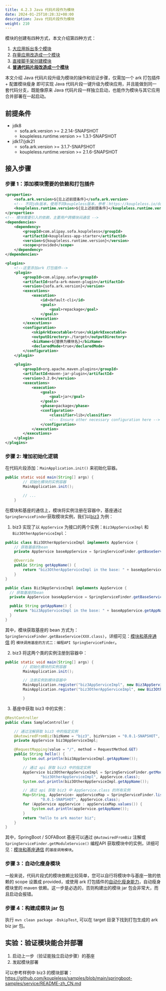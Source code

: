 ```yaml
---
title: 4.2.3 Java 代码片段作为模块
date: 2024-01-25T10:28:32+08:00
description: Java 代码片段作为模块
weight: 210
---
```


模块的创建有四种方式，本文介绍第四种方式：
1. [大应用拆出多个模块](/docs/contribution-guidelines/split-module-tool/split-module-tool-intro/)
2. [存量应用改造成一个模块](/docs/tutorials/module-create/springboot-and-sofaboot/)
3. [直接脚手架创建模块](/docs/tutorials/module-create/init-by-archetype/)
4. **[普通代码片段改造成一个模块](/docs/tutorials/module-create/main-biz/)**

本文介绍 Java 代码片段升级为模块的操作和验证步骤，仅需加一个 ark 打包插件 + 配置模块瘦身 即可实现 Java 代码片段一键升级为模块应用，并且能做到同一套代码分支，既能像原来 Java 代码片段一样独立启动，也能作为模块与其它应用合并部署在一起启动。

## 前提条件

- jdk8
    - sofa.ark.version >= 2.2.14-SNAPSHOT
    - koupleless.runtime.version >= 1.3.1-SNAPSHOT
- jdk17/jdk21
    - sofa.ark.version >= 3.1.7-SNAPSHOT
    - koupleless.runtime.version >= 2.1.6-SNAPSHOT

## 接入步骤

### 步骤 1：添加模块需要的依赖和打包插件

```xml
<properties>
    <sofa.ark.version>${见上述前提条件}</sofa.ark.version>
    <!-- 不同jdk版本，使用不同koupleless版本，参考：https://koupleless.io/docs/tutorials/module-development/runtime-compatibility-list/#%E6%A1%86%E6%9E%B6%E8%87%AA%E8%BA%AB%E5%90%84%E7%89%88%E6%9C%AC%E5%85%BC%E5%AE%B9%E6%80%A7%E5%85%B3%E7%B3%BB -->
    <koupleless.runtime.version>${见上述前提条件}</koupleless.runtime.version>
</properties>
<!-- 模块需要引入的依赖，主要用户跨模块间通信 --> 
<dependencies>
    <dependency>
        <groupId>com.alipay.sofa.koupleless</groupId>
        <artifactId>koupleless-app-starter</artifactId>
        <version>${koupleless.runtime.version}</version>
        <scope>provided</scope>
    </dependency>
</dependencies>

<plugins>
    <!--这里添加ark 打包插件-->
    <plugin>
        <groupId>com.alipay.sofa</groupId>
        <artifactId>sofa-ark-maven-plugin</artifactId>
        <version>{sofa.ark.version}</version>
        <executions>
            <execution>
                <id>default-cli</id>
                <goals>
                    <goal>repackage</goal>
                </goals>
            </execution>
        </executions>
        <configuration>
            <skipArkExecutable>true</skipArkExecutable>
            <outputDirectory>./target</outputDirectory>
            <bizName>${替换为模块名}</bizName>
            <declaredMode>true</declaredMode>
        </configuration>
    </plugin>
    
    <plugin>
        <groupId>org.apache.maven.plugins</groupId>
        <artifactId>maven-jar-plugin</artifactId>
        <version>3.2.0</version>
        <executions>
            <execution>
                <goals>
                    <goal>jar</goal>
                </goals>
                <phase>package</phase>
                <configuration>
                    <classifier>lib</classifier>
                    <!-- Ensure other necessary configuration here -->
                </configuration>
            </execution>
        </executions>
    </plugin>
</plugins>
```

### 步骤 2: 增加初始化逻辑
在代码片段添加：`MainApplication.init()` 来初始化容器。 
```java
public static void main(String[] args) {
        // 初始化模块的实例容器
        MainApplication.init();

        // ...
    }
```

在模块和基座的通信上，模块将实例注册在容器中，基座通过`SpringServiceFinder`获取模块实例，我们以[biz3](https://github.com/koupleless/samples/tree/main/springboot-samples/service/biz3) 为例：

1. biz3 实现了以 `AppService` 为接口的两个实例：`Biz3AppServiceImpl` 和 `Biz3OtherAppServiceImpl`：
```java
public class Biz3OtherAppServiceImpl implements AppService {
    // 获取基座的bean
    private AppService baseAppService = SpringServiceFinder.getBaseService(AppService.class);

    @Override
    public String getAppName() {
        return "biz3OtherAppServiceImpl in the base: " + baseAppService.getAppName();
    }
}

public class Biz3AppServiceImpl implements AppService {
  // 获取基座的bean
  private AppService baseAppService = SpringServiceFinder.getBaseService(AppService.class);

  public String getAppName() {
    return "biz3AppServiceImpl in the base: " + baseAppService.getAppName();
  }
}
```

其中，模块获取基座的 bean 方式为：`SpringServiceFinder.getBaseService(XXX.class)`，详细可见：[模块和基座通信](/docs/tutorials/module-development/module-and-base-communication/) 的 `模块调用基座的方式二：编程API SpringServiceFinder`。

2. biz3 将这两个类的实例注册到容器中：
```java
public static void main(String[] args) {
        // 初始化模块的实例容器
        MainApplication.init();

        // 注册实例到模块容器中
        MainApplication.register("biz3AppServiceImpl", new Biz3AppServiceImpl());
        MainApplication.register("biz3OtherAppServiceImpl", new Biz3OtherAppServiceImpl());

        }
```

3. 基座中获取 biz3 中的实例：
```java
@RestController
public class SampleController {

    // 通过注解获取 biz3 中的指定实例
    @AutowiredFromBiz(bizName = "biz3", bizVersion = "0.0.1-SNAPSHOT", name = "biz3AppServiceImpl")
    private AppService biz3AppServiceImpl;

    @RequestMapping(value = "/", method = RequestMethod.GET)
    public String hello() {
        System.out.println(biz3AppServiceImpl.getAppName());

        // 通过 api 获取 biz3 中的指定实例
        AppService biz3OtherAppServiceImpl = SpringServiceFinder.getModuleService("biz3", "0.0.1-SNAPSHOT",
                "biz3OtherAppServiceImpl", AppService.class);
        System.out.println(biz3OtherAppServiceImpl.getAppName());

        // 通过 api 获取 biz3 中 AppService.class 的所有实例
        Map<String, AppService> appServiceMap = SpringServiceFinder.listModuleServices("biz3",
                "0.0.1-SNAPSHOT", AppService.class);
        for (AppService appService : appServiceMap.values()) {
            System.out.println(appService.getAppName());
        }
        return "hello to ark master biz";
    }
}
```

其中，SpringBoot / SOFABoot 基座可以通过 `@AutowiredFromBiz` 注解或 `SpringServiceFinder.getModuleService()` 编程API 获取模块中的实例，详细可见：[模块和基座通信](/docs/tutorials/module-development/module-and-base-communication/) 的`基座调用模块`。

### 步骤 3：自动化瘦身模块

一般来说，代码片段式的模块依赖比较简单，您可以自行将模块中与基座一致的依赖的 scope 设置成 provided，或使用 ark 打包插件的[自动化瘦身能力](/docs/tutorials/module-development/module-slimming.md)，自动瘦身模块里的 maven 依赖。这一步是必选的，否则构建出的模块 jar 包会非常大，而且启动会报错。

### 步骤 4：构建成模块 jar 包

执行 `mvn clean package -DskipTest`, 可以在 target 目录下找到打包生成的 ark biz jar 包。

## 实验：验证模块能合并部署

1. 启动上一步（验证能独立启动步骤）的基座
2. 发起模块部署

可以参考样例中 biz3 的模块部署：https://github.com/koupleless/samples/blob/main/springboot-samples/service/README-zh_CN.md